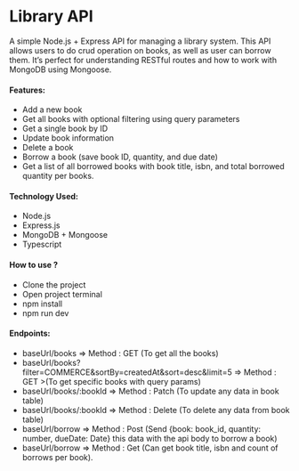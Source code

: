 <h1>Library API</h1>

<p>
A simple Node.js + Express API for managing a library system. This API allows users to do crud operation on books, as well as user can borrow them. It’s perfect for understanding RESTful routes and how to work with MongoDB using Mongoose.
</p>

<h4>
Features:
</h4>

<ul>
<li>Add a new book</li>
<li>Get all books with optional filtering using query parameters</li>
<li>Get a single book by ID</li>
<li>Update book information</li>
<li>Delete a book</li>
<li>Borrow a book (save book ID, quantity, and due date)</li>
<li>Get a list of all borrowed books with book title, isbn, and total borrowed quantity per books.</li>
</ul>

<h4>
Technology Used:
</h4>
<ul>
<li>Node.js</li>
<li>Express.js</li>
<li>MongoDB + Mongoose</li>
<li>Typescript</li>
</ul>

<h4>
How to use ?
</h4>

- Clone the project
- Open project terminal
- npm install
- npm run dev

<h4>
Endpoints:
</h4>

* baseUrl/books => Method : GET (To get all the books) 
* baseUrl/books?filter=COMMERCE&sortBy=createdAt&sort=desc&limit=5 => Method : GET >(To get specific books with query params) 
* baseUrl/books/:bookId => Method : Patch (To update any data in book table) 
* baseUrl/books/:bookId => Method : Delete (To delete any data from book table)
* baseUrl/borrow => Method : Post (Send {book: book_id, quantity: number, dueDate: Date} this data with the api body to borrow a book)
* baseUrl/borrow => Method : Get (Can get book title, isbn and count of borrows per book).
